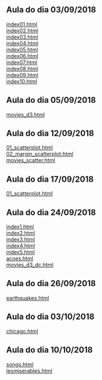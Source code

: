 ## Aula do dia 03/09/2018
[index01.html](basic/index01.html)<br />
[index02.html](basic/index02.html)<br />
[index03.html](basic/index03.html)<br />
[index04.html](basic/index04.html)<br />
[index05.html](basic/index05.html)<br />
[index06.html](basic/index06.html)<br />
[index07.html](basic/index07.html)<br />
[index08.html](basic/index08.html)<br />
[index09.html](basic/index09.html)<br />
[index10.html](basic/index10.html)<br />


## Aula do dia 05/09/2018
[movies_d3.html](d3_intro/movies_d3.html)<br />


## Aula do dia 12/09/2018
[01_scatterplot.html](d3_scale/01_scatterplot.html)<br />
[02_margin_scatterplot.html](d3_scale/02_margin_scatterplot.html)<br />
[movies_scatter.html](d3_scale/movies_scatter.html)<br />


## Aula do dia 17/09/2018
[01_scatterplot.html](d3_update/01_scatterplot.html)<br />


## Aula do dia 24/09/2018
[index1.html](d3_crossfilter/index1.html)<br />
[index2.html](d3_crossfilter/index2.html)<br />
[index3.html](d3_crossfilter/index3.html)<br />
[index4.html](d3_crossfilter/index4.html)<br />
[index5.html](d3_crossfilter/index5.html)<br />
[acoes.html](d3_crossfilter/acoes.html)<br />
[movies_d3_dc.html](d3_crossfilter/movies_d3_dc.html)<br />


## Aula do dia 26/09/2018
[earthquakes.html](d3_crossfilter_2/earthquakes.html)<br />


## Aula do dia 03/10/2018
[chicago.html](d3_spacial/chicago.html)<br />


## Aula do dia 10/10/2018
[songs.html](d3_networks_trees/songs.html)<br />
[lesmiserables.html](d3_networks_trees/lesmiserables.html)<br />

<!-- 
Para saber mais sobre a sintaxe markdown, veja [este guia](https://guides.github.com/features/mastering-markdown/). 
-->